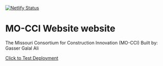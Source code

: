 [![Netlify Status](https://api.netlify.com/api/v1/badges/5a9be29f-e5e4-4fee-bfbe-bd59147f97e7/deploy-status)](https://app.netlify.com/sites/mo-cci/deploys)

# MO-CCI Website website

The Missouri Consortium for Construction Innovation (MO-CCI)
Built by: Gasser Galal Ali

<a href="https://mo-cci.netlify.com/">Click to Test Deployment</a>
